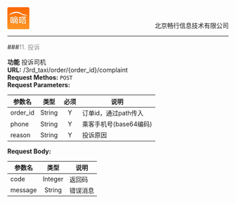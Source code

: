 <div align="center">
<img src="../../dida.jpg" height="50" width="50" align="left">
<br><p align="right">北京畅行信息技术有限公司</p>
</div>


---

###<font color=#8E8E8E >11. 投诉</font>

**功能**    投诉司机<br>
**URL:**   /3rd_taxi/order/{order_id}/complaint<br>
**Request Methos:**  `POST`<br>
**Request Parameters:** 

| 参数名      | 类型   |  必须 |  说明  |
| ---         | :-----:|:----:|  ---   |
| order_id            | String   | Y  |  订单id，通过path传入     |
| phone            | String   | Y  |  乘客手机号(base64编码)   |
| reason           | String   | Y  |  投诉原因                 |
**Request Body:** 

| 参数名      | 类型   |   说明  |
| ---         | :-----:|  ---   |
| code        | Integer | 返回码|
| message     | String  |错误消息|

